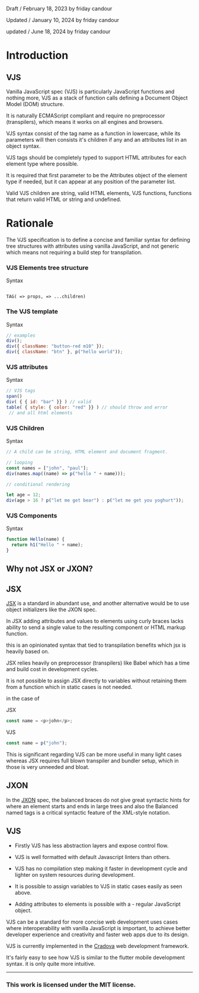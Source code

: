 Draft / February 18, 2023 by friday candour

Updated / January 10, 2024 by friday candour

updated / June 18, 2024 by friday candour

# Introduction

## VJS

Vanilla JavaScript spec (VJS) is particularly JavaScript functions and nothing more, VJS as a stack of function calls defining a Document Object Model (DOM) structure.

It is naturally ECMAScript compliant and require no preprocessor (transpilers), which means it works on all engines and browsers.

VJS syntax consist of the tag name as a function in lowercase, while its parameters will then consists it's children if any and an attributes list in an object syntax.

VJS tags should be completely typed to support HTML attributes for each element type where possible.

It is required that first parameter to be the Attributes object of the element type if needed, but it can appear at any position of the parameter list.

Valid VJS children are string, valid HTML elements, VJS functions, functions that return valid HTML or string and undefined.

# Rationale

The VJS specification is to define a concise and familiar syntax for defining tree structures with attributes using vanilla JavaScript, and not generic which means not requiring a build step for transpilation.

### VJS Elements tree structure

Syntax

```

TAG( => props, => ...children)

```

### The VJS template

Syntax

```js
// examples
div();
div({ className: "button-red m10" });
div({ className: "btn" }, p("hello world"));
```

### VJS attributes

Syntax

```js
// VJS tags
span()
div( { { id: "bar" }} ) // valid
table( { style: { color: "red" }} ) // should throw and error
 // and all html elements
```

### VJS Children

Syntax

```js
// A child can be string, HTML element and document fragment.

// looping
const names = ["john", "paul"];
div(names.map((name) => p("hello " + name)));

// conditional rendering

let age = 12;
div(age > 16 ? p("let me get bear") : p("let me get you yoghurt"));
```

### VJS Components

Syntax

```js
function Hello(name) {
  return h1("Hello " + name);
}
```

## Why not JSX or JXON?

## JSX

[JSX](https://facebook.github.io/jsx/#sec-prior-art) is a standard in abundant use, and another alternative would be to use object initializers like the JXON spec.

In JSX adding attributes and values to elements using curly braces lacks ability to send a single value to the resulting component or HTML markup function.

this is an opinionated syntax that tied to transpilation benefits which jsx is heavily based on.

JSX relies heavily on preprocessor (transpilers) like Babel which has a time and build cost in development cycles.

It is not possible to assign JSX directly to variables without retaining them from a function which in static cases is not needed.

in the case of

JSX

```js
const name = <p>john</p>;
```

VJS

```js
const name = p("john");
```

This is significant regarding VJS can be more useful in many light cases whereas JSX requires full blown transpiler and bundler setup, which in those is very unneeded and bloat.

## JXON

In the [JXON](https://htmlpreview.github.io/?https://github.com/mdn/archived-content/blob/main/files/en-us/archive/jxon/raw.HTML) spec, the balanced braces do not give great syntactic hints for where an element starts and ends in large trees and also the Balanced named tags is a critical syntactic feature of the XML-style notation.

## VJS

- Firstly VJS has less abstraction layers and expose control flow.

- VJS is well formatted with default Javascript linters than others.

- VJS has no compilation step making it faster in development cycle and lighter on system resources during development.

- It is possible to assign variables to VJS in static cases easily as seen above.

- Adding attributes to elements is possible with a - regular JavaScript object.

VJS can be a standard for more concise web development uses cases where interoperability with vanilla JavaScript is important, to achieve better developer experience and creativity and faster web apps due to its design.

VJS is currently implemented in the [Cradova](https://github.com/fridaycandour/cradova) web development framework.

It's fairly easy to see how VJS is similar to the flutter mobile development syntax.
it is only quite more intuitive.

<hr>

### This work is licensed under the MIT license.
